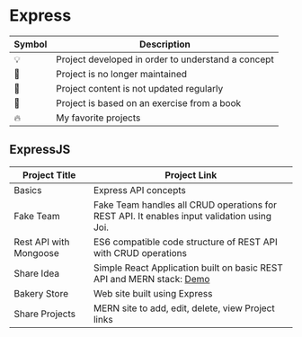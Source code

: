 # Express

| Symbol | Description                                        |
| ------ | -------------------------------------------------- |
| 💡     | Project developed in order to understand a concept |
| 📕     | Project is no longer maintained                    |
| 👶     | Project content is not updated regularly           |
| 📝     | Project is based on an exercise from a book        |
| 🔥     | My favorite projects                               |

## ExpressJS

| Project Title          | Project Link                                                                                    |
| ---------------------- | ----------------------------------------------------------------------------------------------- |
| Basics                 | Express API concepts                                                                            |
| Fake Team              | Fake Team handles all CRUD operations for REST API. It enables input validation using Joi.      |
| Rest API with Mongoose | ES6 compatible code structure of REST API with CRUD operations                                  |
| Share Idea             | Simple React Application built on basic REST API and MERN stack: [Demo](https://go.aws/34QbTQl) |
| Bakery Store           | Web site built using Express                                                                    |
| Share Projects         | MERN site to add, edit, delete, view Project links                                              |
